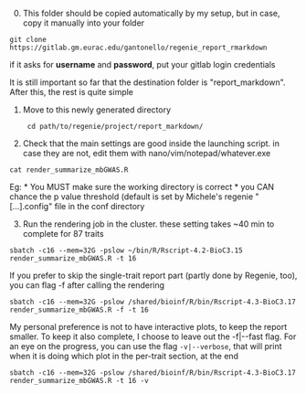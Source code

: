 0. This folder should be copied automatically by my setup, but in case, copy it manually into your folder
```
git clone https://gitlab.gm.eurac.edu/gantonello/regenie_report_rmarkdown
```

if it asks for **username** and **password**, put your gitlab login credentials

It is still important so far that the destination folder is "report_markdown". After this, the rest is quite simple

1. Move to this newly generated directory
	
		cd path/to/regenie/project/report_markdown/

2. Check that the main settings are good inside the launching script. in case they are not, edit them with nano/vim/notepad/whatever.exe

```
cat render_summarize_mbGWAS.R
```
Eg:
	* You MUST make sure the working directory is correct
	* you CAN chance the p value threshold (default is set by Michele's regenie "[...].config" file in the conf directory

3. Run the rendering job in the cluster. these setting takes ~40 min to complete for 87 traits

```
sbatch -c16 --mem=32G -pslow ~/bin/R/Rscript-4.2-BioC3.15 render_summarize_mbGWAS.R -t 16
```
If you prefer to skip the single-trait report part (partly done by Regenie, too), you can flag -f after calling the rendering 

```
sbatch -c16 --mem=32G -pslow /shared/bioinf/R/bin/Rscript-4.3-BioC3.17 render_summarize_mbGWAS.R -f -t 16
```

My personal preference is not to have interactive plots, to keep the report smaller. To keep it also complete, I choose to leave out the -f|--fast flag. For an eye on the progress, you can use the flag `-v|--verbose`, that will print when it is doing which plot in the per-trait section, at the end
```
sbatch -c16 --mem=32G -pslow /shared/bioinf/R/bin/Rscript-4.3-BioC3.17 render_summarize_mbGWAS.R -t 16 -v
```


 
